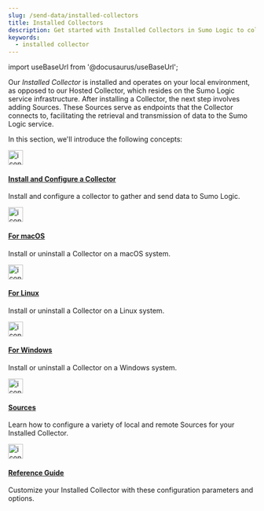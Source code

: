 ```yaml
---
slug: /send-data/installed-collectors
title: Installed Collectors
description: Get started with Installed Collectors in Sumo Logic to collect data from servers and applications for centralized logging and analysis.
keywords:
  - installed collector
---
```


import useBaseUrl from '@docusaurus/useBaseUrl';

Our *Installed Collector* is installed and operates on your local environment, as opposed to our Hosted Collector, which resides on the Sumo Logic service infrastructure. After installing a Collector, the next step involves adding Sources. These Sources serve as endpoints that the Collector connects to, facilitating the retrieval and transmission of data to the Sumo Logic service.

In this section, we'll introduce the following concepts:

<div className="box-wrapper" >
<div className="box smallbox card">
  <div className="container">
  <a href={useBaseUrl('/docs/send-data/installed-collectors/configuration')}><img src={useBaseUrl('img/icons/operations/data-collection.png')} alt="icon" width="30"/><h4>Install and Configure a Collector</h4></a>
  <p>Install and configure a collector to gather and send data to Sumo Logic.</p>
  </div>
</div>
<div className="box smallbox card">
  <div className="container">
  <a href={useBaseUrl('/docs/send-data/installed-collectors/macos')}><img src={useBaseUrl('img/icons/operations/data-collection.png')} alt="icon" width="30"/><h4>For macOS</h4></a>
  <p>Install or uninstall a Collector on a macOS system.</p>
  </div>
</div>
<div className="box smallbox card">
  <div className="container">
  <a href={useBaseUrl('/docs/send-data/installed-collectors/linux')}><img src={useBaseUrl('img/icons/operations/data-collection.png')} alt="icon" width="30"/><h4>For Linux</h4></a>
  <p>Install or uninstall a Collector on a Linux system.</p>
  </div>
</div>
  <div className="box smallbox card">
  <div className="container">
  <a href={useBaseUrl('/docs/send-data/installed-collectors/windows')}><img src={useBaseUrl('img/icons/operations/data-collection.png')} alt="icon" width="30"/><h4>For Windows</h4></a>
  <p>Install or uninstall a Collector on a Windows system.</p>
  </div>
</div>
<div className="box smallbox card">
<div className="container">
  <a href={useBaseUrl('/docs/send-data/installed-collectors/sources')}><img src={useBaseUrl('img/icons/operations/data-collection.png')} alt="icon" width="30"/><h4>Sources</h4></a>
  <p>Learn how to configure a variety of local and remote Sources for your Installed Collector.</p>
  </div>
</div>
<div className="box smallbox card">
  <div className="container">
  <a href={useBaseUrl('/docs/send-data/installed-collectors/collector-installation-reference')}><img src={useBaseUrl('img/icons/operations/data-collection.png')} alt="icon" width="30"/><h4>Reference Guide</h4></a>
  <p>Customize your Installed Collector with these configuration parameters and options.</p>
  </div>
</div>
</div>
